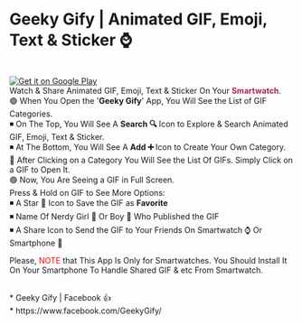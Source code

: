 # Geeky Gify | Animated GIF, Emoji, Text & Sticker ⌚ 
<br />
<a href='https://play.google.com/store/apps/details?id=net.geeksempire.geeky.gify&pcampaignid=MKT-Other-global-all-co-prtnr-py-PartBadge-Mar2515-1'><img alt='Get it on Google Play' src='https://play.google.com/intl/en_gb/badges/images/generic/en_badge_web_generic.png'/></a>
<br />
Watch & Share Animated GIF, Emoji, Text & Sticker On Your  <font color="#ad2356"><b>Smartwatch</b></font>.
<br />
🟢 When You Open the '<b>Geeky Gify</b>' App, You Will See the List of GIF Categories. <br />
◾ On The Top, You Will See A <b>Search 🔍 </b> Icon to Explore & Search Animated GIF, Emoji, Text & Sticker. <br />
◾ At The Bottom, You Will See A <b>Add ➕ </b> Icon to Create Your Own Category.<br />
🔵 After Clicking on a Category You Will See the List Of GIFs. Simply Click on a GIF to Open It.<br />
🟣 Now, You Are Seeing a GIF in Full Screen. <br />
Press & Hold on GIF to See More Options:<br />
◾ A Star 🌟 Icon to Save the GIF as <b>Favorite</b><br />
◾ Name Of Nerdy Girl 👧 Or Boy 👦 Who Published the GIF<br />
◾ A Share Icon to Send the GIF to Your Friends On Smartwatch ⌚ Or Smartphone 📱 <br />

Please, <font color="#ff0000">NOTE</font> that This App Is Only for Smartwatches. You Should Install It On Your Smartphone To Handle Shared GIF & etc From Smartwatch.<br />

<br />
* Geeky Gify | Facebook 👍<br />
* https://www.facebook.com/GeekyGify/<br />
<br />
